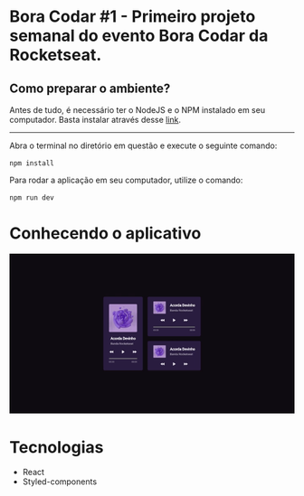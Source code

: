 # Bora Codar #1 - Primeiro projeto semanal do evento Bora Codar da Rocketseat.

## Como preparar o ambiente?

Antes de tudo, é necessário ter o NodeJS e o NPM instalado em seu computador. Basta instalar através desse <a href="https://nodejs.org/en/">link</a>.

---

Abra o terminal no diretório em questão e execute o seguinte comando:

```
npm install
```

Para rodar a aplicação em seu computador, utilize o comando:

```
npm run dev
```

# Conhecendo o aplicativo

<img src="./src/assets/readme.gif">

<br>

# Tecnologias

<ul>
<li>React</li>
<li>Styled-components</li>
</ul>
